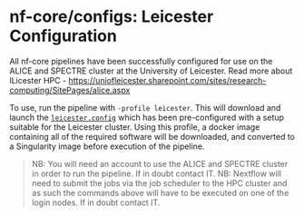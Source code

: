 # nf-core/configs: Leicester Configuration

All nf-core pipelines have been successfully configured for use on the ALICE and SPECTRE cluster at the University of Leicester. Read more about lLicester HPC - https://uniofleicester.sharepoint.com/sites/research-computing/SitePages/alice.aspx

To use, run the pipeline with `-profile leicester`. This will download and launch the [`leicester.config`](../conf/leicester.config ) which has been pre-configured with a setup suitable for the Leicester cluster. Using this profile, a docker image containing all of the required software will be downloaded, and converted to a Singularity image before execution of the pipeline.

>NB: You will need an account to use the ALICE and SPECTRE cluster in order to run the pipeline. If in doubt contact IT.
>NB: Nextflow will need to submit the jobs via the job scheduler to the HPC cluster and as such the commands above will have to be executed on one of the login nodes. If in doubt contact IT.